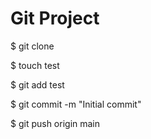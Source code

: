 # Git Project

$ git clone <repo>
  
$ touch test
  
$ git add test
  
$ git commit -m "Initial commit"
  
$ git push origin main
